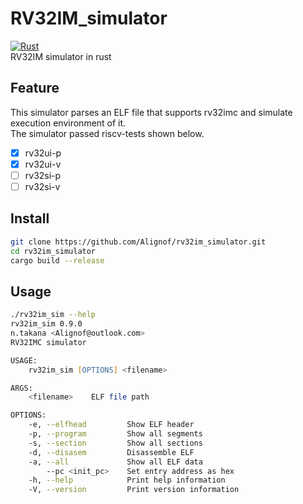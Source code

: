 # RV32IM\_simulator
[![Rust](https://github.com/Alignof/rv32im_simulator/actions/workflows/rust.yml/badge.svg)](https://github.com/Alignof/rv32im_simulator/actions/workflows/rust.yml)  
RV32IM simulator in rust

## Feature
This simulator parses an ELF file that supports rv32imc and simulate execution environment of it.  
The simulator passed riscv-tests shown below.

- [x] rv32ui-p
- [x] rv32ui-v
- [ ] rv32si-p
- [ ] rv32si-v

## Install
```zsh
git clone https://github.com/Alignof/rv32im_simulator.git
cd rv32im_simulator
cargo build --release
```

## Usage
```zsh
./rv32im_sim --help
rv32im_sim 0.9.0
n.takana <Alignof@outlook.com>
RV32IMC simulator

USAGE:
    rv32im_sim [OPTIONS] <filename>

ARGS:
    <filename>    ELF file path

OPTIONS:
    -e, --elfhead         Show ELF header
    -p, --program         Show all segments
    -s, --section         Show all sections
    -d, --disasem         Disassemble ELF
    -a, --all             Show all ELF data
        --pc <init_pc>    Set entry address as hex
    -h, --help            Print help information
    -V, --version         Print version information
```

